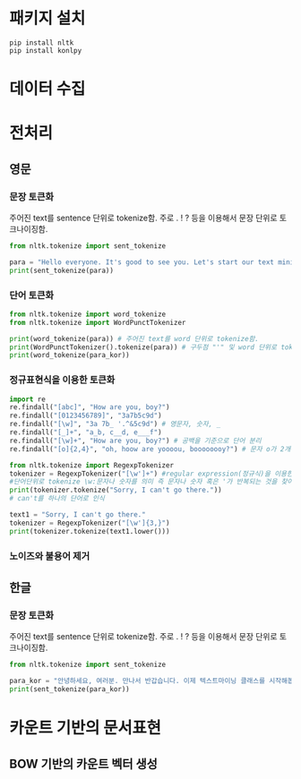 # 패키지 설치
```shell
pip install nltk
pip install konlpy  
```

# 데이터 수집
# 전처리

## 영문
### 문장 토큰화
주어진 text를 sentence 단위로 tokenize함. 주로 . ! ? 등을 이용해서 문장 단위로 토크나이징함.
```python
from nltk.tokenize import sent_tokenize

para = "Hello everyone. It's good to see you. Let's start our text mining class!"
print(sent_tokenize(para))
```

### 단어 토큰화
```python
from nltk.tokenize import word_tokenize
from nltk.tokenize import WordPunctTokenizer

print(word_tokenize(para)) # 주어진 text를 word 단위로 tokenize함.
print(WordPunctTokenizer().tokenize(para)) # 구두점 "'" 및 word 단위로 tokenize함.
print(word_tokenize(para_kor))
```

### 정규표현식을 이용한 토큰화
```python
import re
re.findall("[abc]", "How are you, boy?")
re.findall("[0123456789]", "3a7b5c9d")
re.findall("[\w]", "3a 7b_ '.^&5c9d") # 영문자, 숫자, _
re.findall("[_]+", "a_b, c__d, e___f")
re.findall("[\w]+", "How are you, boy?") # 공백을 기준으로 단어 분리
re.findall("[o]{2,4}", "oh, hoow are yoooou, boooooooy?") # 문자 o가 2개에서 4개 추출

```

```python
from nltk.tokenize import RegexpTokenizer
tokenizer = RegexpTokenizer("[\w']+") #regular expression(정규식)을 이용한 tokenizer
#단어단위로 tokenize \w:문자나 숫자를 의미 즉 문자나 숫자 혹은 '가 반복되는 것을 찾아냄
print(tokenizer.tokenize("Sorry, I can't go there."))
# can't를 하나의 단어로 인식

text1 = "Sorry, I can't go there."
tokenizer = RegexpTokenizer("[\w']{3,}") 
print(tokenizer.tokenize(text1.lower()))

```

### 노이즈와 불용어 제거

## 한글
### 문장 토큰화
주어진 text를 sentence 단위로 tokenize함. 주로 . ! ? 등을 이용해서 문장 단위로 토크나이징함.
```python
from nltk.tokenize import sent_tokenize

para_kor = "안녕하세요, 여러분. 만나서 반갑습니다. 이제 텍스트마이닝 클래스를 시작해봅시다!"
print(sent_tokenize(para_kor))
```


# 카운트 기반의 문서표현
## BOW 기반의 카운트 벡터 생성
